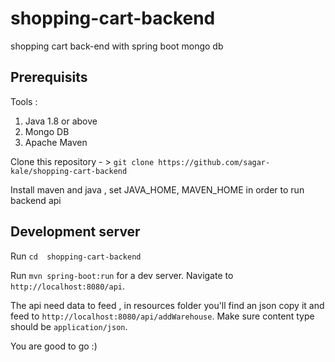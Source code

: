 # shopping-cart-backend
shopping cart back-end with spring boot mongo db


## Prerequisits

Tools : 

1. Java 1.8 or above
2. Mongo DB
3. Apache Maven

Clone this repository - > `git clone https://github.com/sagar-kale/shopping-cart-backend`

Install maven and java , set JAVA_HOME, MAVEN_HOME in order to run backend api


## Development server

Run `cd  shopping-cart-backend`

Run `mvn spring-boot:run` for a dev server. Navigate to `http://localhost:8080/api`. 

The api need data to feed , in resources folder you'll find an json copy it and feed to `http://localhost:8080/api/addWarehouse`.
Make sure content type should be `application/json`.

You are good to go :)
